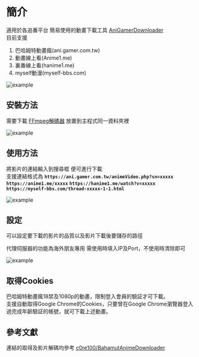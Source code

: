 # 簡介

適用於各追番平台 簡易使用的動畫下載工具 [AniGamerDownloader](https://github.com/sakuraakira/AniGamerDownloader/releases)  
目前支援
1. 巴哈姆特動畫瘋(ani.gamer.com.tw)
2. 動畫線上看(Anime1.me)
3. 裏番線上看(hanime1.me)
4. myself動漫(myself-bbs.com)  
  
  
![example](https://i.imgur.com/5eIA5ru.png)

  
## 安裝方法

需要下載 [FFmpeg解碼器](https://ffmpeg.zeranoe.com/builds/) 放置到主程式同一資料夾裡  

![example](https://i.imgur.com/yawZWly.png)

  
  
## 使用方法

將影片的連結輸入到搜尋框 便可進行下載  
支援連結格式為
**`https://ani.gamer.com.tw/animeVideo.php?sn=xxxxx`**
**`https://anime1.me/xxxxx`**
**`https://hanime1.me/watch?v=xxxxx`**
**`https://myself-bbs.com/thread-xxxxx-1-1.html`**
  
![example](https://i.imgur.com/8Yizy4o.png)
  
  
## 設定

可以設定要下載的影片的品質以及影片下載後要儲存的路徑  

代理伺服器的功能為海外朋友專用 需使用時填入IP及Port，不使用時清除即可  

![example](https://i.imgur.com/nhAPXU6.png)
  

## 取得Cookies
巴哈姆特動畫瘋18禁及1080p的動畫，限制登入會員的驗証才可下載。  
支援自動取得Google Chrome的Cookies，只要曾在Google Chrome瀏覽器登入過完成年齡驗証的帳號，就可下載上述動畫。  

## 參考文獻



連結的取得及影片解碼均參考 [c0re100/BahamutAnimeDownloader](https://github.com/c0re100/BahamutAnimeDownloader/)
